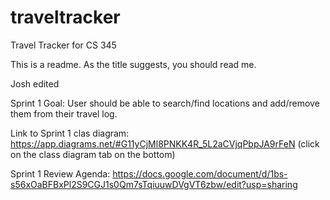# traveltracker
Travel Tracker for CS 345

This is a readme. As the title suggests, you should read me.

Josh edited

Sprint 1 Goal: User should be able to search/find locations and add/remove them from their travel log.

Link to Sprint 1 clas diagram: 
    https://app.diagrams.net/#G11yCjMl8PNKK4R_5L2aCVjqPbpJA9rFeN (click on the class diagram tab on the bottom)

Sprint 1 Review Agenda: 
    https://docs.google.com/document/d/1bs-s56xOaBFBxPl2S9CGJ1s0Qm7sTqiuuwDVgVT6zbw/edit?usp=sharing

